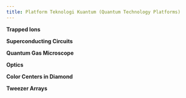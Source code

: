 ```yaml
---
title: Platform Teknologi Kuantum (Quantum Technology Platforms)
---
```


<b>Trapped Ions</b>

<b>Superconducting Circuits</b>

<b>Quantum Gas Microscope</b>

<b>Optics</b>

<b>Color Centers in Diamond</b>

<b>Tweezer Arrays</b>

